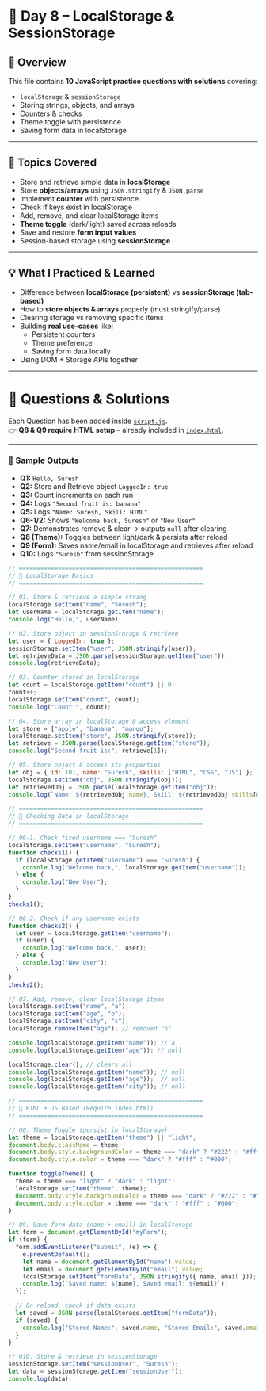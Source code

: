 # 🚀 Day 8 – LocalStorage & SessionStorage
 
## 📌 Overview
This file contains **10 JavaScript practice questions with solutions** covering:
- `localStorage` & `sessionStorage`
- Storing strings, objects, and arrays
- Counters & checks
- Theme toggle with persistence
- Saving form data in localStorage
 
---

## 🎯 Topics Covered
- Store and retrieve simple data in **localStorage**
- Store **objects/arrays** using `JSON.stringify` & `JSON.parse`
- Implement **counter** with persistence
- Check if keys exist in localStorage
- Add, remove, and clear localStorage items
- **Theme toggle** (dark/light) saved across reloads
- Save and restore **form input values**
- Session-based storage using **sessionStorage**

---

## 💡 What I Practiced & Learned
- Difference between **localStorage (persistent)** vs **sessionStorage (tab-based)**
- How to **store objects & arrays** properly (must stringify/parse)
- Clearing storage vs removing specific items
- Building **real use-cases** like:
  - Persistent counters
  - Theme preference
  - Saving form data locally
- Using DOM + Storage APIs together

---

# 📝 Questions & Solutions
Each Question has been added inside [`script.js`](./script.js).  
👉 **Q8 & Q9 require HTML setup** – already included in [`index.html`](./index.html).

---

### 🔑 Sample Outputs
- **Q1:** `Hello, Suresh`
- **Q2:** Store and Retrieve object `LoggedIn: true`  
- **Q3:** Count increments on each run  
- **Q4:** Logs `"Second fruit is: banana"`  
- **Q5:** Logs `"Name: Suresh, Skill: HTML"`  
- **Q6-1/2:** Shows `"Welcome back, Suresh"` or `"New User"`  
- **Q7:** Demonstrates remove & clear → outputs `null` after clearing  
- **Q8 (Theme):** Toggles between light/dark & persists after reload  
- **Q9 (Form):** Saves name/email in localStorage and retrieves after reload  
- **Q10:** Logs `"Suresh"` from sessionStorage


```js
// ====================================================
// 🔹 LocalStorage Basics
// ====================================================

// Q1. Store & retrieve a simple string
localStorage.setItem("name", "Suresh");
let userName = localStorage.getItem("name");
console.log("Hello,", userName);

// Q2. Store object in sessionStorage & retrieve
let user = { LoggedIn: true };
sessionStorage.setItem("user", JSON.stringify(user));
let retrieveData = JSON.parse(sessionStorage.getItem("user"));
console.log(retrieveData);

// Q3. Counter stored in localStorage
let count = localStorage.getItem("count") || 0;
count++;
localStorage.setItem("count", count);
console.log("Count:", count);

// Q4. Store array in localStorage & access element
let store = ["apple", "banana", "mango"];
localStorage.setItem("store", JSON.stringify(store));
let retrieve = JSON.parse(localStorage.getItem("store"));
console.log("Second fruit is:", retrieve[1]);

// Q5. Store object & access its properties
let obj = { id: 101, name: "Suresh", skills: ["HTML", "CSS", "JS"] };
localStorage.setItem("obj", JSON.stringify(obj));
let retrievedObj = JSON.parse(localStorage.getItem("obj"));
console.log(`Name: ${retrievedObj.name}, Skill: ${retrievedObj.skills[0]}`);

// ====================================================
// 🔹 Checking Data in localStorage
// ====================================================

// Q6-1. Check fixed username === "Suresh"
localStorage.setItem("username", "Suresh");
function checks1() {
  if (localStorage.getItem("username") === "Suresh") {
    console.log("Welcome back,", localStorage.getItem("username"));
  } else {
    console.log("New User");
  }
}
checks1();

// Q6-2. Check if any username exists
function checks2() {
  let user = localStorage.getItem("username");
  if (user) {
    console.log("Welcome back,", user);
  } else {
    console.log("New User");
  }
}
checks2();

// Q7. Add, remove, clear localStorage items
localStorage.setItem("name", "a");
localStorage.setItem("age", "b");
localStorage.setItem("city", "c");
localStorage.removeItem("age"); // removed "b"

console.log(localStorage.getItem("name")); // a
console.log(localStorage.getItem("age")); // null

localStorage.clear(); // clears all
console.log(localStorage.getItem("name")); // null
console.log(localStorage.getItem("age"));  // null
console.log(localStorage.getItem("city")); // null

// ====================================================
// 🔹 HTML + JS Based (Require index.html)
// ====================================================

// Q8. Theme Toggle (persist in localStorage)
let theme = localStorage.getItem("theme") || "light";
document.body.className = theme;
document.body.style.backgroundColor = theme === "dark" ? "#222" : "#fff";
document.body.style.color = theme === "dark" ? "#fff" : "#000";

function toggleTheme() {
  theme = theme === "light" ? "dark" : "light";
  localStorage.setItem("theme", theme);
  document.body.style.backgroundColor = theme === "dark" ? "#222" : "#fff";
  document.body.style.color = theme === "dark" ? "#fff" : "#000";
}

// Q9. Save form data (name + email) in localStorage
let form = document.getElementById("myForm");
if (form) {
  form.addEventListener("submit", (e) => {
    e.preventDefault();
    let name = document.getElementById("name").value;
    let email = document.getElementById("email").value;
    localStorage.setItem("formData", JSON.stringify({ name, email }));
    console.log(`Saved name: ${name}, Saved email: ${email}`);
  });

  // On reload, check if data exists
  let saved = JSON.parse(localStorage.getItem("formData"));
  if (saved) {
    console.log("Stored Name:", saved.name, "Stored Email:", saved.email);
  }
}

// Q10. Store & retrieve in sessionStorage
sessionStorage.setItem("sessionUser", "Suresh");
let data = sessionStorage.getItem("sessionUser");
console.log(data);

